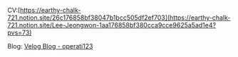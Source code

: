 CV:[https://earthy-chalk-721.notion.site/26c176858bf38047b1bcc505df2ef703](https://earthy-chalk-721.notion.site/Lee-Jeongwon-1aa176858bf380cca9cce9625a5ad1e4?pvs=73)

Blog: 
[Velog Blog - operati123](https://velog.io/@operati123/posts)



<!--
**jeongwwon/jeongwwon** is a ✨ _special_ ✨ repository because its `README.md` (this file) appears on your GitHub profile.

Here are some ideas to get you started:

- 🔭 I’m currently working on ...
- 🌱 I’m currently learning ...
- 👯 I’m looking to collaborate on ...
- 🤔 I’m looking for help with ...
- 💬 Ask me about ...
- 📫 How to reach me: ...
- 😄 Pronouns: ...
- ⚡ Fun fact: ...
-->
